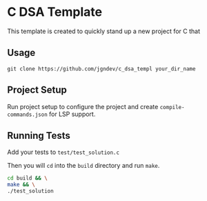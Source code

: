 # C DSA Template

This template is created to quickly stand up a new project for C that

## Usage

`git clone https://github.com/jgndev/c_dsa_templ your_dir_name`


## Project Setup

Run project setup to configure the project and create `compile-commands.json` for LSP support.

## Running Tests

Add your tests to `test/test_solution.c` 

Then you will `cd` into the `build` directory and run `make`.

```bash
cd build && \
make && \
./test_solution
```

